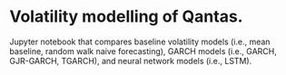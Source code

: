 # Volatility modelling of Qantas.

Jupyter notebook that compares baseline volatility models (i.e., mean baseline, random walk naive forecasting), GARCH models (i.e., GARCH, GJR-GARCH, TGARCH), and neural network models (i.e., LSTM).
